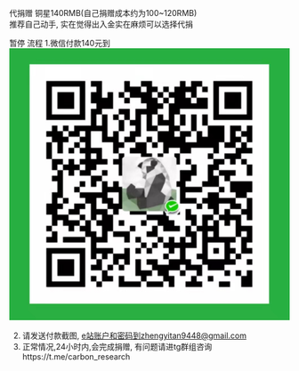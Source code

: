 代捐赠
铜星140RMB(自己捐赠成本约为100~120RMB)</br>
推荐自己动手, 实在觉得出入金实在麻烦可以选择代捐

暂停
流程
1.微信付款140元到
![WechatIMG24](assets/WechatIMG24.jpeg)

2. 请发送付款截图, e站账户和密码到zhengyitan9448@gmail.com
3. 正常情况,24小时内,会完成捐赠, 有问题请进tg群组咨询https://t.me/carbon_research